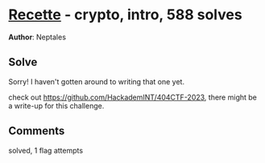 [Recette](challenge_files/README.md) - crypto, intro, 588 solves
===

**Author**: Neptales    

## Solve

Sorry! I haven't gotten around to writing that one yet.

check out https://github.com/HackademINT/404CTF-2023, there might be a write-up for this challenge.

## Comments

solved, 1 flag attempts